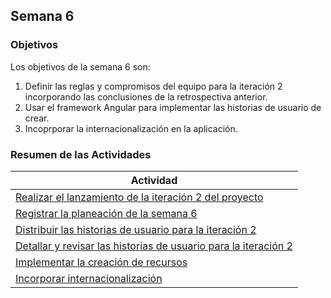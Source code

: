 ## Semana 6

### Objetivos

Los objetivos de la semana 6 son:

1. Definir las reglas y compromisos del equipo para la iteración 2 incorporando las conclusiones de la retrospectiva anterior.
2. Usar el framework Angular para implementar las historias de usuario de crear.
3. Incoprporar la internacionalización en la aplicación.

### Resumen de las Actividades

| Actividad                                                                          |
| ---------------------------------------------------------------------------------- |
| [Realizar el lanzamiento de la iteración 2 del proyecto](s6_lanzamiento.md)        |
| [Registrar la planeación de la semana 6](s6_syp.md)                                |
| [Distribuir las historias de usuario para la iteración 2](s6_distribucion.md)      |
| [Detallar y revisar las historias de usuario para la iteración 2 ](s6_detallar.md) |
| [Implementar la creación de recursos](s6_crear.md)                                 |
| [Incorporar internacionalización](s6_i18n.md)                                      |
